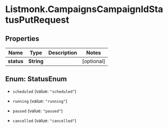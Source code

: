 # Listmonk.CampaignsCampaignIdStatusPutRequest

## Properties

Name | Type | Description | Notes
------------ | ------------- | ------------- | -------------
**status** | **String** |  | [optional] 



## Enum: StatusEnum


* `scheduled` (value: `"scheduled"`)

* `running` (value: `"running"`)

* `paused` (value: `"paused"`)

* `cancelled` (value: `"cancelled"`)




